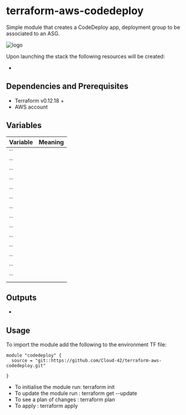 # terraform-aws-codedeploy
Simple module that creates a CodeDeploy app, deployment group to be associated to an ASG.

![logo](https://www.cloud42.io/wp-content/uploads/2020/01/transparent_small.png)




Upon launching the stack the following resources will be created:

 * 

## Dependencies and Prerequisites
 * Terraform v0.12.18 +
 * AWS account

## Variables
| Variable | Meaning |
| :------- | :----- |
| `` | |
| `` | |
| `` | |
| `` | |
| `` | |
| `` | |
| `` | |
| `` | |
| `` | |
| `` | |
| `` | |
| `` | |
| `` | |
| `` | |

## Outputs
 * 

## Usage

To import the module add the following to the environment TF file:
```
module "codedeploy" {
  source = "git::https://github.com/Cloud-42/terraform-aws-codedeploy.git"

}
```
* To initialise the module run: terraform init
* To update the module run    : terraform get --update
* To see a plan of changes    : terraform plan
* To apply                    : terraform apply


